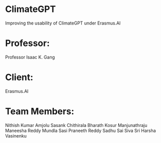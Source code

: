 # ClimateGPT
Improving the usability of ClimateGPT under Erasmus.AI

# Professor:
Professor Isaac K. Gang

# Client:
Erasmus.AI

# Team Members:
Nithish Kumar Amjolu
Sasank Chithirala
Bharath Kosur Manjunathraju
Maneesha Reddy Mundla
Sasi Praneeth Reddy Sadhu
Sai Siva Sri Harsha Vasinenku
 
 
 
 
 

